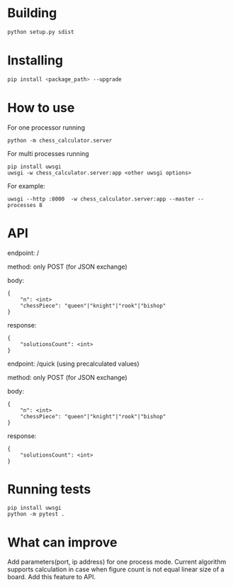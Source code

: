 # Building
```sh
python setup.py sdist
```
# Installing
```sh
pip install <package_path> --upgrade
```
# How to use
For one processor running
```
python -m chess_calculator.server
```
For multi processes running
```
pip install uwsgi
uwsgi -w chess_calculator.server:app <other uwsgi options>
```
For example:
```
uwsgi --http :8000  -w chess_calculator.server:app --master --processes 8
```
# API
endpoint: /

method: only POST (for JSON exchange)

body:
```
{
    "n": <int>
    "chessPiece": "queen"|"knight"|"rook"|"bishop"
}
```
response:
```
{
    "solutionsCount": <int>
}
```

endpoint: /quick  (using precalculated values)

method: only POST (for JSON exchange)

body:
```
{
    "n": <int>
    "chessPiece": "queen"|"knight"|"rook"|"bishop"
}
```
response:
```
{
    "solutionsCount": <int>
}
```
# Running tests
```
pip install uwsgi
python -m pytest .
```
# What can improve
Add parameters(port, ip address) for one process mode.
Current algorithm supports calculation in case when figure count is not equal linear size of a board. Add this feature to API.
